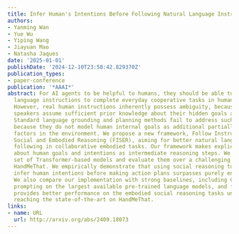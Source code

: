 ```yaml
---
title: Infer Human's Intentions Before Following Natural Language Instructions
authors:
- Yanming Wan
- Yue Wu
- Yiping Wang
- Jiayuan Mao
- Natasha Jaques
date: '2025-01-01'
publishDate: '2024-12-10T23:58:42.829370Z'
publication_types:
- paper-conference
publication: '*AAAI*'
abstract: For AI agents to be helpful to humans, they should be able to follow natural
  language instructions to complete everyday cooperative tasks in human environments.
  However, real human instructions inherently possess ambiguity, because the human
  speakers assume sufficient prior knowledge about their hidden goals and intentions.
  Standard language grounding and planning methods fail to address such ambiguities
  because they do not model human internal goals as additional partially observable
  factors in the environment. We propose a new framework, Follow Instructions with
  Social and Embodied Reasoning (FISER), aiming for better natural language instruction
  following in collaborative embodied tasks. Our framework makes explicit inferences
  about human goals and intentions as intermediate reasoning steps. We implement a
  set of Transformer-based models and evaluate them over a challenging benchmark,
  HandMeThat. We empirically demonstrate that using social reasoning to explicitly
  infer human intentions before making action plans surpasses purely end-to-end approaches.
  We also compare our implementation with strong baselines, including Chain of Thought
  prompting on the largest available pre-trained language models, and find that FISER
  provides better performance on the embodied social reasoning tasks under investigation,
  reaching the state-of-the-art on HandMeThat.
links:
- name: URL
  url: http://arxiv.org/abs/2409.18073
---
```

